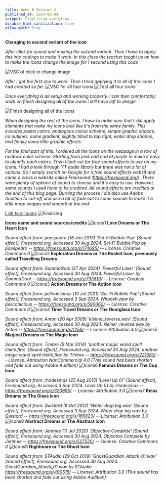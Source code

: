 ```yaml
---
title: Week 6 Session 2
published_at: 2024-09-04
snippet: Finalising everyting
disable_html_sanitization: true
allow_math: true
---
```


**Changing to second variant of the icon**

*After click for sound and making the second variant. Then I have to apply this into codings to make it work. In this class the teacher taught us on how to make the icons change the image for 1 second using this code*

![VSC of click to change image](HTML4.png)

*After I got the first one to work. Then I tried applying it to all of the icons I had created so far.*
![VSC for all four icons](4IconsCode.png)
![Test all four icons](4Icons.png)

*Once everything is all setup and working properly. I can then comfortably work on finish designing all of the icons I still have left to design.*

![Finish designing all of the icons](AllIcons.png)

*When designing the rest of the icons. I have to make sure that I still apply elements that make my icons look like it's from the same family. This includes pastel colors, analogous colour scheme, simple graphic shapes, no outlines, some gradient, slightly tilted to top right, water drop shapes, and finally some little graphic effects.*

*For the final part of this. I ordered all the icons on the webpage in a row of rainbow color scheme. Starting from pink and end at purple to make it easy to identify each colors. Then I look out for free sound effects to use on my icons. I had a look through YT audio library but there was not a lot of options. So I simply search on Google for a free sound effects websit and came a cross a website called Freesound (https://freesound.org/). There were plenty of options of sound to choose and it's easy to use. However, some sounds I used have to be credited. All sound effects are credited at the end of this blog page. Durning the process I did also use Adobe Audition to cut-off and use a bit of fade out to some sounds to make it a little more snappy and smooth at the end.*

[Link to all icons](https://maewnic-dms1-a1-ico-92.deno.dev)
![Finalising](AllIconsinWeb.png)

**Icons name and sound sources/credits**
![Icons1](Icons1.png)
**Love Dreams or The Heart Icon**

*Sound effect from: paespedro (18 Jan 2013) 'Sci-Fi Bubble Pop' [Sound effect], Freesound.org, Accessed 30 Aug 2024. Sci-Fi Bubble Pop by paespedro -- https://freesound.org/s/174695/ -- License: Creative Commons 0*
![Icons2](Icons2.png)
**Exploration Dreams or The Rocket Icon, previously called Travelling Dreams**

*Sound effect from: GammaGool (27 Apr 2024) 'Powerful Laser' [Sound effect], Freesound.org, Accessed 30 Aug 2024. Powerful Laser by GammaGool -- https://freesound.org/s/733619/ -- License: Creative Commons 0*
![Icons3](Icons3.png)
**Action Dreams or The Action Icon**

*Sound effect from: pelicanicious (10 Jul 2021) 'Sci-Fi Bubble Pop' [Sound effect], Freesound.org, Accessed 3 Sep 2024. Whoosh-pew by pelicanicious -- https://freesound.org/s/580062/ -- License: Creative Commons 0*
![Icons4](Icons4.png)
**Time Travel Dreams or The Hourglass Icon**

*Sound effect from: Anton (20 Apr 2005) 'kleiner_reverse.wav' [Sound effect], Freesound.org, Accessed 30 Aug 2024. kleiner_reverse.wav by Anton -- https://freesound.org/s/1256/ -- License: Attribution 4.0*
![Icons5](Icons5.png)
**Magical Dreams or The Magic Icon**

*Sound effect from: Timbre (5 Mar 2014) 'another magic wand spell tinkle.flac' [Sound effect], Freesound.org, Accessed 30 Aug 2024. another magic wand spell tinkle.flac by Timbre -- https://freesound.org/s/221683/ -- License: Attribution NonCommercial 4.0* *(This sound has been shorten and fade out using Adobe Audition)*
![Icons6](Icons6.png)
**Famous Dreams or The Cup Icon**

*Sound effect from: rhodesmas (25 Aug 2015) 'Level Up 01' [Sound effect], Freesound.org, Accessed 3 Sep 2024. Level Up 01 by rhodesmas -- https://freesound.org/s/320655/ -- License: Attribution 3.0*
![Icons7](Icons7.png)
**Relax Dreams or The Glass Icon**

*Sound effect from: Quistard (8 Oct 2012) 'Water drop big.wav' [Sound effect], Freesound.org, Accessed 3 Sep 2024. Water drop big.wav by Quistard -- https://freesound.org/s/166823/ -- License: Attribution 3.0*
![Icons8](Icons8.png)
**Abstract Dreams or The Abstract Icon**

*Sound effect from: Jerimee (11 Jul 2020) 'Objective Complete' [Sound effect], Freesound.org, Accessed 30 Aug 2024. Objective Complete by Jerimee -- https://freesound.org/s/527530/ -- License: Creative Commons 0*
![Icons9](Icons9.png)
**Nightmare or The Ghost Icon**

*Sound effect from: STAudio (29 Oct 2019) 'GhostGuardian_Attack_01.wav' [Sound effect], Freesound.org, Accessed 30 Aug 2024. GhostGuardian_Attack_01.wav by STAudio -- https://freesound.org/s/490515/ -- License: Attribution 3.0* *(This sound has been shorten and fade out using Adobe Audition)*